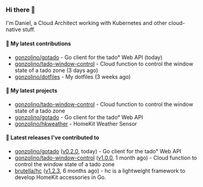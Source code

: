 ### Hi there 👋

I'm Daniel, a Cloud Architect working with Kubernetes and other cloud-native stuff.

#### 👷 My latest contributions

- [gonzolino/gotado](https://github.com/gonzolino/gotado) - Go client for the tado° Web API (today)
- [gonzolino/tado-window-control](https://github.com/gonzolino/tado-window-control) - Cloud function to control the window state of a tado zone (3 days ago)
- [gonzolino/dotfiles](https://github.com/gonzolino/dotfiles) - My dotfiles (3 weeks ago)

#### 🌱 My latest projects

- [gonzolino/tado-window-control](https://github.com/gonzolino/tado-window-control) - Cloud function to control the window state of a tado zone
- [gonzolino/gotado](https://github.com/gonzolino/gotado) - Go client for the tado° Web API
- [gonzolino/hkweather](https://github.com/gonzolino/hkweather) - HomeKit Weather Sensor

#### 🔭 Latest releases I've contributed to

- [gonzolino/gotado](https://github.com/gonzolino/gotado) ([v0.2.0](https://github.com/gonzolino/gotado/releases/tag/v0.2.0), today) - Go client for the tado° Web API
- [gonzolino/tado-window-control](https://github.com/gonzolino/tado-window-control) ([v1.0.0](https://github.com/gonzolino/tado-window-control/releases/tag/v1.0.0), 1 month ago) - Cloud function to control the window state of a tado zone
- [brutella/hc](https://github.com/brutella/hc) ([v1.2.3](https://github.com/brutella/hc/releases/tag/v1.2.3), 6 months ago) - hc is a lightweight framework to develop HomeKit accessories in Go.

